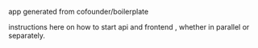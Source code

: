 app generated from cofounder/boilerplate

instructions here on how to start api and frontend , whether in parallel or separately.
